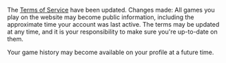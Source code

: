 The [Terms of Service](https://www.infinitechess.org/termsofservice) have been updated. Changes made: All games you play on the website may become public information, including the approximate time your account was last active. The terms may be updated at any time, and it is your responsibility to make sure you're up-to-date on them.

Your game history may become available on your profile at a future time.

